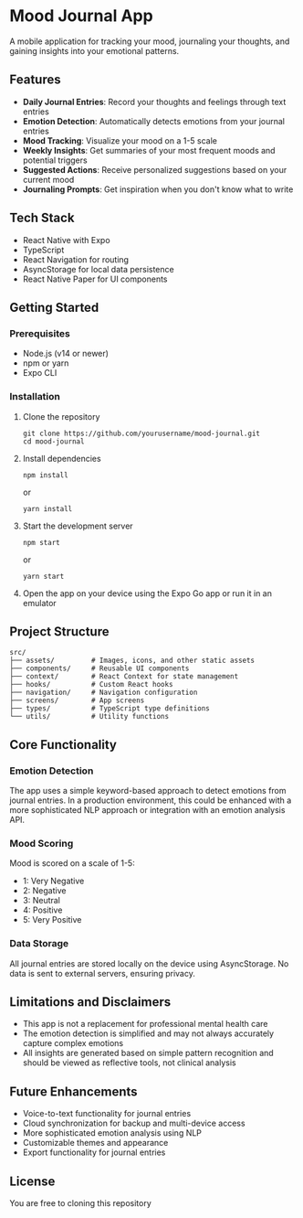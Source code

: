 # Mood Journal App

A mobile application for tracking your mood, journaling your thoughts, and gaining insights into your emotional patterns.

## Features

- **Daily Journal Entries**: Record your thoughts and feelings through text entries
- **Emotion Detection**: Automatically detects emotions from your journal entries
- **Mood Tracking**: Visualize your mood on a 1-5 scale
- **Weekly Insights**: Get summaries of your most frequent moods and potential triggers
- **Suggested Actions**: Receive personalized suggestions based on your current mood
- **Journaling Prompts**: Get inspiration when you don't know what to write

## Tech Stack

- React Native with Expo
- TypeScript
- React Navigation for routing
- AsyncStorage for local data persistence
- React Native Paper for UI components

## Getting Started

### Prerequisites

- Node.js (v14 or newer)
- npm or yarn
- Expo CLI

### Installation

1. Clone the repository
   ```
   git clone https://github.com/yourusername/mood-journal.git
   cd mood-journal
   ```

2. Install dependencies
   ```
   npm install
   ```
   or
   ```
   yarn install
   ```

3. Start the development server
   ```
   npm start
   ```
   or
   ```
   yarn start
   ```

4. Open the app on your device using the Expo Go app or run it in an emulator

## Project Structure

```
src/
├── assets/         # Images, icons, and other static assets
├── components/     # Reusable UI components
├── context/        # React Context for state management
├── hooks/          # Custom React hooks
├── navigation/     # Navigation configuration
├── screens/        # App screens
├── types/          # TypeScript type definitions
└── utils/          # Utility functions
```

## Core Functionality

### Emotion Detection

The app uses a simple keyword-based approach to detect emotions from journal entries. In a production environment, this could be enhanced with a more sophisticated NLP approach or integration with an emotion analysis API.

### Mood Scoring

Mood is scored on a scale of 1-5:
- 1: Very Negative
- 2: Negative
- 3: Neutral
- 4: Positive
- 5: Very Positive

### Data Storage

All journal entries are stored locally on the device using AsyncStorage. No data is sent to external servers, ensuring privacy.

## Limitations and Disclaimers

- This app is not a replacement for professional mental health care
- The emotion detection is simplified and may not always accurately capture complex emotions
- All insights are generated based on simple pattern recognition and should be viewed as reflective tools, not clinical analysis

## Future Enhancements

- Voice-to-text functionality for journal entries
- Cloud synchronization for backup and multi-device access
- More sophisticated emotion analysis using NLP
- Customizable themes and appearance
- Export functionality for journal entries

## License

You are free to cloning this repository
